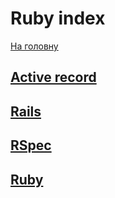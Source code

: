 # Ruby index
[На головну](/README.md)


## [Active record](active_record.md)


## [Rails](docs/ruby/rails.md)


## [RSpec](docs/ruby/rspec.md)


## [Ruby](docs/ruby/ruby.md)
